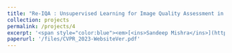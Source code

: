 ```yaml
---
title: "Re-IQA : Unsupervised Learning for Image Quality Assessment in the Wild"
collection: projects
permalink: /projects/4
excerpt: '<span style="color:blue"><em>[<ins>Sandeep Mishra</ins>](https://sandeep-sm.github.io/)</em></span>, <span style="color:blue"><em>[Avinab Saha](https://www.linkedin.com/in/avinab-saha-4bb09b57/)</em></span> , <span style="color:blue"><em>[Alan C. Bovik](https://www.ece.utexas.edu/people/faculty/alan-bovik)</em></span> <br> This work is currently under review.'
paperurl: '/files/CVPR_2023-WebsiteVer.pdf'
---
```


